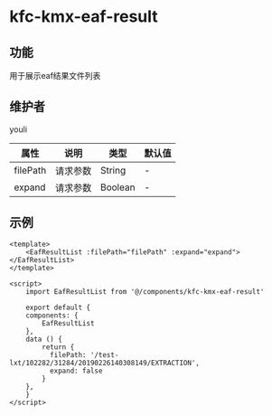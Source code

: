 # kfc-kmx-eaf-result

## 功能
用于展示eaf结果文件列表

## 维护者
youli

| 属性        | 说明     | 类型   | 默认值 |
| ----------- | -------- | ------ | ------ |
| filePath | 请求参数 | String | -      |
| expand | 请求参数 | Boolean | -      |

## 示例
```
<template>
    <EafResultList :filePath="filePath" :expand="expand"></EafResultList>
</template>

<script>
    import EafResultList from '@/components/kfc-kmx-eaf-result'

    export default {
    components: {
        EafResultList
    },
    data () {
        return {
          filePath: '/test-lxt/102282/31284/20190226140308149/EXTRACTION',
          expand: false
        }
    },
    }
</script>

